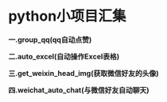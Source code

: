 ﻿# python小项目汇集

**一.group_qq(qq自动点赞)**

**二.auto_excel(自动操作Excel表格)**

**三.get_weixin_head_img(获取微信好友的头像)**

**四.weichat_auto_chat(与微信好友自动聊天)**
